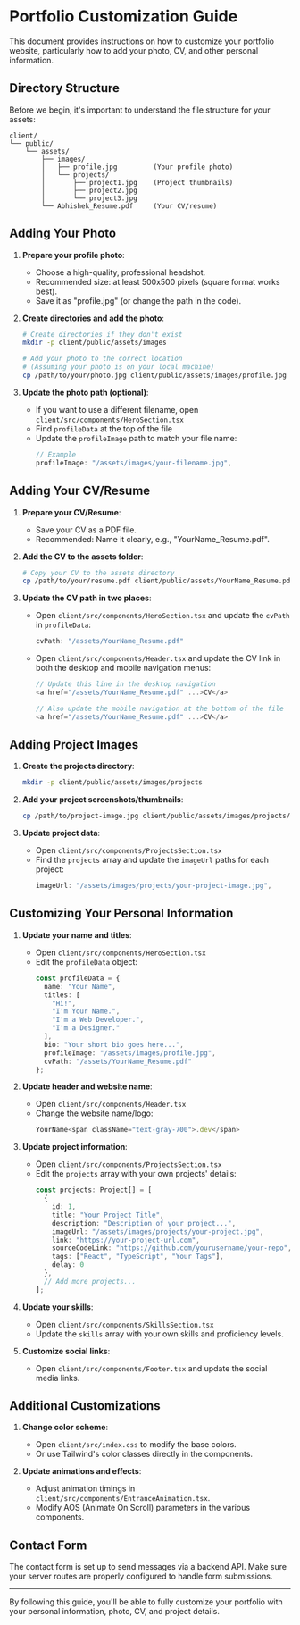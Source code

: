 # Portfolio Customization Guide

This document provides instructions on how to customize your portfolio website, particularly how to add your photo, CV, and other personal information.

## Directory Structure

Before we begin, it's important to understand the file structure for your assets:

```
client/
└── public/
    └── assets/
        ├── images/
        │   ├── profile.jpg         (Your profile photo)
        │   └── projects/
        │       ├── project1.jpg    (Project thumbnails)
        │       ├── project2.jpg
        │       └── project3.jpg
        └── Abhishek_Resume.pdf     (Your CV/resume)
```

## Adding Your Photo

1. **Prepare your profile photo**:
   - Choose a high-quality, professional headshot.
   - Recommended size: at least 500x500 pixels (square format works best).
   - Save it as "profile.jpg" (or change the path in the code).

2. **Create directories and add the photo**:
   ```bash
   # Create directories if they don't exist
   mkdir -p client/public/assets/images
   
   # Add your photo to the correct location
   # (Assuming your photo is on your local machine)
   cp /path/to/your/photo.jpg client/public/assets/images/profile.jpg
   ```

3. **Update the photo path (optional)**:
   - If you want to use a different filename, open `client/src/components/HeroSection.tsx`
   - Find `profileData` at the top of the file
   - Update the `profileImage` path to match your file name:
     ```typescript
     // Example
     profileImage: "/assets/images/your-filename.jpg",
     ```

## Adding Your CV/Resume

1. **Prepare your CV/Resume**:
   - Save your CV as a PDF file.
   - Recommended: Name it clearly, e.g., "YourName_Resume.pdf".

2. **Add the CV to the assets folder**:
   ```bash
   # Copy your CV to the assets directory
   cp /path/to/your/resume.pdf client/public/assets/YourName_Resume.pdf
   ```

3. **Update the CV path in two places**:
   - Open `client/src/components/HeroSection.tsx` and update the `cvPath` in `profileData`:
     ```typescript
     cvPath: "/assets/YourName_Resume.pdf"
     ```
   - Open `client/src/components/Header.tsx` and update the CV link in both the desktop and mobile navigation menus:
     ```typescript
     // Update this line in the desktop navigation
     <a href="/assets/YourName_Resume.pdf" ...>CV</a>
     
     // Also update the mobile navigation at the bottom of the file
     <a href="/assets/YourName_Resume.pdf" ...>CV</a>
     ```

## Adding Project Images

1. **Create the projects directory**:
   ```bash
   mkdir -p client/public/assets/images/projects
   ```

2. **Add your project screenshots/thumbnails**:
   ```bash
   cp /path/to/project-image.jpg client/public/assets/images/projects/
   ```

3. **Update project data**:
   - Open `client/src/components/ProjectsSection.tsx`
   - Find the `projects` array and update the `imageUrl` paths for each project:
     ```typescript
     imageUrl: "/assets/images/projects/your-project-image.jpg",
     ```

## Customizing Your Personal Information

1. **Update your name and titles**:
   - Open `client/src/components/HeroSection.tsx`
   - Edit the `profileData` object:
     ```typescript
     const profileData = {
       name: "Your Name",
       titles: [
         "Hi!", 
         "I'm Your Name.", 
         "I'm a Web Developer.", 
         "I'm a Designer."
       ],
       bio: "Your short bio goes here...",
       profileImage: "/assets/images/profile.jpg",
       cvPath: "/assets/YourName_Resume.pdf"
     };
     ```

2. **Update header and website name**:
   - Open `client/src/components/Header.tsx`
   - Change the website name/logo:
     ```typescript
     YourName<span className="text-gray-700">.dev</span>
     ```

3. **Update project information**:
   - Open `client/src/components/ProjectsSection.tsx`
   - Edit the `projects` array with your own projects' details:
     ```typescript
     const projects: Project[] = [
       {
         id: 1,
         title: "Your Project Title",
         description: "Description of your project...",
         imageUrl: "/assets/images/projects/your-project.jpg",
         link: "https://your-project-url.com",
         sourceCodeLink: "https://github.com/yourusername/your-repo",
         tags: ["React", "TypeScript", "Your Tags"],
         delay: 0
       },
       // Add more projects...
     ];
     ```

4. **Update your skills**:
   - Open `client/src/components/SkillsSection.tsx`
   - Update the `skills` array with your own skills and proficiency levels.

5. **Customize social links**:
   - Open `client/src/components/Footer.tsx` and update the social media links.

## Additional Customizations

1. **Change color scheme**:
   - Open `client/src/index.css` to modify the base colors.
   - Or use Tailwind's color classes directly in the components.

2. **Update animations and effects**:
   - Adjust animation timings in `client/src/components/EntranceAnimation.tsx`.
   - Modify AOS (Animate On Scroll) parameters in the various components.

## Contact Form

The contact form is set up to send messages via a backend API. Make sure your server routes are properly configured to handle form submissions.

---

By following this guide, you'll be able to fully customize your portfolio with your personal information, photo, CV, and project details.